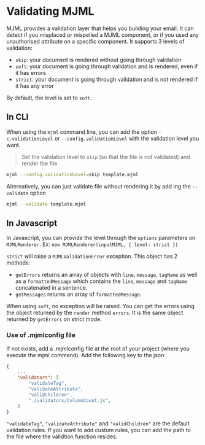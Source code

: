 # Validating MJML

MJML provides a validation layer that helps you building your email. It can detect if you misplaced or mispelled a MJML component, or if you used any unauthorised attribute on a specific component. It supports 3 levels of validation:

* `skip`: your document is rendered without going through validation
* `soft`: your document is going through validation and is rendered, even if it has errors
* `strict`: your document is going through validation and is not rendered if it has any error

By default, the level is set to `soft`.

## In CLI

When using the `mjml` command line, you can add the option `-c.validationLevel` or `--config.validationLevel` with the validation level you want.

> Set the validation level to `skip` (so that the file is not validated) and render the file

```bash
mjml --config.validationLevel=skip template.mjml
```

Alternatively, you can just validate file without rendering it by add ing the `--validate` option

```bash
mjml --validate template.mjml
```

## In Javascript

In Javascript, you can provide the level through the `options` parameters on `MJMLRenderer`. Ex: `new MJMLRenderer(inputMJML, { level: strict })`

`strict` will raise a `MJMLValidationError` exception. This object has 2 methods:
* `getErrors` returns an array of objects with `line`, `message`, `tagName` as well as a `formattedMessage` which contains the `line`, `message` and `tagName` concatenated in a sentence.
* `getMessages` returns an array of `formattedMessage`.

When using `soft`, no exception will be raised. You can get the errors using the object returned by the `render` method `errors`. It is the same object returned by `getErrors` on strict mode.

### Use of .mjmlconfig file
If not exists, add a .mjmlconfig file at the root of your project (where you execute the mjml command).
Add the following key to the json:

```json
{
    ...
    "validators": [
        "validateTag",
        "validateAttribute",
        "validChildren",
        "./validators/ColumnCount.js",
    ]
}
```

`"validateTag"`, `"validateAttribute"` and `"validChildren"` are the default validation rules.
If you want to add custom rules, you can add the path to the file where the validtion function resides.
